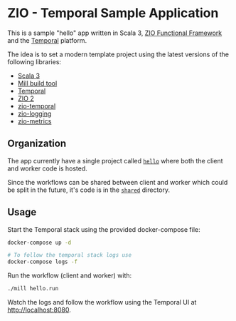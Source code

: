 # ZIO - Temporal Sample Application

This is a sample "hello" app written in Scala 3, [ZIO Functional Framework](https://zio.dev/) and the [Temporal](https://temporal.io/) platform.

The idea is to set a modern template project using the latest versions of the following libraries:

- [Scala 3](https://docs.scala-lang.org/scala3/new-in-scala3.html)
- [Mill build tool](https://com-lihaoyi.github.io/mill/mill/Intro_to_Mill.html)
- [Temporal](https://github.com/temporalio/temporal)
- [ZIO 2](https://github.com/zio/zio)
- [zio-temporal](https://github.com/vitaliihonta/zio-temporal)
- [zio-logging](https://zio.dev/ecosystem/officials/zio-logging/)
- [zio-metrics](https://zio.dev/ecosystem/officials/zio-metrics/)

## Organization

The app currently have a single project called [`hello`](./hello/src/) where both the client and worker code is hosted.

Since the workflows can be shared between client and worker which could be split in the future, it's code is in the  [`shared`](./shared/src/) directory.

## Usage

Start the Temporal stack using the provided docker-compose file:

```sh
docker-compose up -d

# To follow the temporal stack logs use
docker-compose logs -f
```

Run the workflow (client and worker) with:

```sh
./mill hello.run
```

Watch the logs and follow the workflow using the Temporal UI at [http://localhost:8080](http://localhost:8080).


